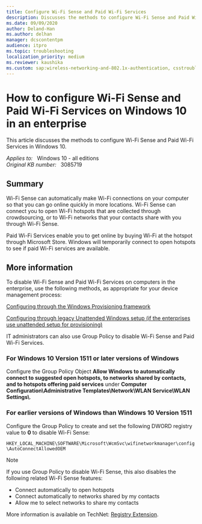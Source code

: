 ```yaml
---
title: Configure Wi-Fi Sense and Paid Wi-Fi Services
description: Discusses the methods to configure Wi-Fi Sense and Paid Wi-Fi Services on Windows 10 Version 1607 computers that are deployed in an enterprise.
ms.date: 09/09/2020
author: Deland-Han
ms.author: delhan
manager: dcscontentpm
audience: itpro
ms.topic: troubleshooting
localization_priority: medium
ms.reviewer: kaushika
ms.custom: sap:wireless-networking-and-802.1x-authentication, csstroubleshoot
---
```

# How to configure Wi-Fi Sense and Paid Wi-Fi Services on Windows 10 in an enterprise

This article discusses the methods to configure Wi-Fi Sense and Paid Wi-Fi Services in Windows 10.

_Applies to:_ &nbsp; Windows 10 - all editions  
_Original KB number:_ &nbsp; 3085719

## Summary

Wi-Fi Sense can automatically make Wi-Fi connections on your computer so that you can go online quickly in more locations. Wi-Fi Sense can connect you to open Wi-Fi hotspots that are collected through crowdsourcing, or to Wi-Fi networks that your contacts share with you through Wi-Fi Sense.

Paid Wi-Fi Services enable you to get online by buying Wi-Fi at the hotspot through Microsoft Store. Windows will temporarily connect to open hotspots to see if paid Wi-Fi services are available.

## More information

To disable Wi-Fi Sense and Paid Wi-Fi Services on computers in the enterprise, use the following methods, as appropriate for your device management process:

[Configuring through the Windows Provisioning framework](https://msdn.microsoft.com/library/windows/hardware/mt219718%28v=vs.85%29.aspx)

[Configuring through legacy Unattended Windows setup (if the enterprises use unattended setup for provisioning)](https://msdn.microsoft.com/library/windows/hardware/mt186511%28v=vs.85%29.aspx)

IT administrators can also use Group Policy to disable Wi-Fi Sense and Paid Wi-Fi Services.

### For Windows 10 Version 1511 or later versions of Windows

Configure the Group Policy Object **Allow Windows to automatically connect to suggested open hotspots, to networks shared by contacts, and to hotspots offering paid services** under **Computer Configuration\\Administrative Templates\\Network\\WLAN Service\\WLAN Settings\\**.

### For earlier versions of Windows than Windows 10 Version 1511

Configure the Group Policy to create and set the following DWORD registry value to **0** to disable Wi-Fi Sense:

`HKEY_LOCAL_MACHINE\SOFTWARE\Microsoft\WcmSvc\wifinetworkmanager\config\AutoConnectAllowedOEM`

> [!NOTE]
> If you use Group Policy to disable Wi-Fi Sense, this also disables the following related Wi-Fi Sense features:

- Connect automatically to open hotspots
- Connect automatically to networks shared by my contacts
- Allow me to select networks to share my contacts

More information is available on TechNet: [Registry Extension](https://technet.microsoft.com/library/cc771589.aspx).
